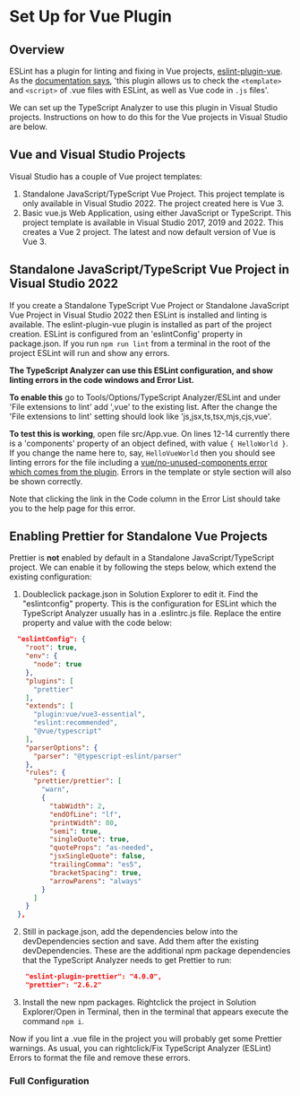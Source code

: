﻿# Set Up for Vue Plugin

## Overview

ESLint has a plugin for linting and fixing in Vue projects, [eslint-plugin-vue](https://eslint.vuejs.org/).  As the [documentation says](https://eslint.vuejs.org/), 'this plugin allows us to check the `<template>` and `<script>` of .vue files with ESLint, as well as Vue code in `.js` files'.

We can set up the TypeScript Analyzer to use this plugin in Visual Studio projects.  Instructions on how to do this for the Vue projects in Visual Studio are below.

## Vue and Visual Studio Projects

Visual Studio has a couple of Vue project templates:

1. Standalone JavaScript/TypeScript Vue Project.  This project template is only available in Visual Studio 2022.  The project created here is Vue 3.
2. Basic vue.js Web Application, using either JavaScript or TypeScript.  This project template is available in Visual Studio 2017, 2019 and 2022.  This creates a Vue 2 project. The latest and now default version of Vue is Vue 3.  

## Standalone JavaScript/TypeScript Vue Project in Visual Studio 2022

If you create a Standalone TypeScript Vue Project or Standalone JavaScript Vue Project in Visual Studio 2022 then ESLint is installed and linting is available.  The eslint-plugin-vue plugin is installed as part of the project creation.  ESLint is configured from an 'eslintConfig' property in package.json.  If you run `npm run lint` from a terminal in the root of the project ESLint will run and show any errors.

**The TypeScript Analyzer can use this ESLint configuration, and show linting errors in the code windows and Error List.**

**To enable this** go to Tools/Options/TypeScript Analyzer/ESLint and under 'File extensions to lint' add ',vue' to the existing list. After the change the 'File extensions to lint' setting should look like 'js,jsx,ts,tsx,mjs,cjs,vue'.

**To test this is working**, open file src/App.vue.  On lines 12-14 currently there is a 'components' property of an object defined, with value `{ HelloWorld }`.  If you change the name here to, say, `HelloVueWorld` then you should see linting errors for the file including a [vue/no-unused-components error which comes from the plugin](https://eslint.vuejs.org/rules/no-unused-components.html). Errors in the template or style section will also be shown correctly.

Note that clicking the link in the Code column in the Error List should take you to the help page for this error. 

## Enabling Prettier for Standalone Vue Projects

Prettier is **not** enabled by default in a Standalone JavaScript/TypeScript project.  We can enable it by following the steps below, which extend the existing configuration:

1. Doubleclick package.json in Solution Explorer to edit it.  Find the "eslintconfig" property.  This is the configuration for ESLint which the TypeScript Analyzer usually has in a .eslintrc.js file.  Replace the entire property and value with the code below:
``` json
  "eslintConfig": {
    "root": true,
    "env": {
      "node": true
    },
    "plugins": [
      "prettier"
    ],
    "extends": [
      "plugin:vue/vue3-essential",
      "eslint:recommended",
      "@vue/typescript"
    ],
    "parserOptions": {
      "parser": "@typescript-eslint/parser"
    },
    "rules": {
      "prettier/prettier": [
        "warn",
        {
          "tabWidth": 2,
          "endOfLine": "lf",
          "printWidth": 80,
          "semi": true,
          "singleQuote": true,
          "quoteProps": "as-needed",
          "jsxSingleQuote": false,
          "trailingComma": "es5",
          "bracketSpacing": true,
          "arrowParens": "always"
        }
      ]
    }
  },
```
2. Still in package.json, add the dependencies below into the devDependencies section and save. Add them after the existing devDependencies. These are the additional npm package dependencies that the TypeScript Analyzer needs to get Prettier to run:
``` json
    "eslint-plugin-prettier": "4.0.0",
    "prettier": "2.6.2"
```
3. Install the new npm packages. Rightclick the project in Solution Explorer/Open in Terminal, then in the terminal that appears execute the command `npm i`.

Now if you lint a .vue file in the project you will probably get some Prettier warnings.  As usual, you can rightclick/Fix TypeScript Analyzer (ESLint) Errors to format the file and remove these errors.

### Full Configuration